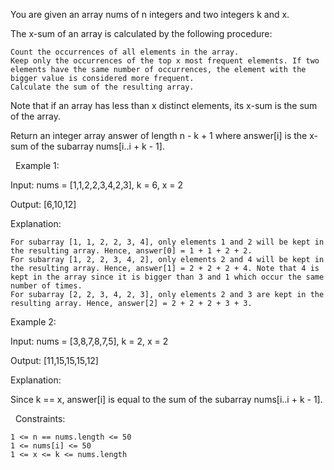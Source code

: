 You are given an array nums of n integers and two integers k and x.

The x-sum of an array is calculated by the following procedure:


	Count the occurrences of all elements in the array.
	Keep only the occurrences of the top x most frequent elements. If two elements have the same number of occurrences, the element with the bigger value is considered more frequent.
	Calculate the sum of the resulting array.


Note that if an array has less than x distinct elements, its x-sum is the sum of the array.

Return an integer array answer of length n - k + 1 where answer[i] is the x-sum of the subarray nums[i..i + k - 1].

 
Example 1:


Input: nums = [1,1,2,2,3,4,2,3], k = 6, x = 2

Output: [6,10,12]

Explanation:


	For subarray [1, 1, 2, 2, 3, 4], only elements 1 and 2 will be kept in the resulting array. Hence, answer[0] = 1 + 1 + 2 + 2.
	For subarray [1, 2, 2, 3, 4, 2], only elements 2 and 4 will be kept in the resulting array. Hence, answer[1] = 2 + 2 + 2 + 4. Note that 4 is kept in the array since it is bigger than 3 and 1 which occur the same number of times.
	For subarray [2, 2, 3, 4, 2, 3], only elements 2 and 3 are kept in the resulting array. Hence, answer[2] = 2 + 2 + 2 + 3 + 3.



Example 2:


Input: nums = [3,8,7,8,7,5], k = 2, x = 2

Output: [11,15,15,15,12]

Explanation:

Since k == x, answer[i] is equal to the sum of the subarray nums[i..i + k - 1].


 
Constraints:


	1 <= n == nums.length <= 50
	1 <= nums[i] <= 50
	1 <= x <= k <= nums.length

